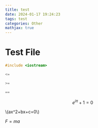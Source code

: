 ```yaml
---
title: test
date: 2024-01-17 19:24:23
tags: test
categories: Other
mathjax: true
---
```


# Test File

```cpp
#include <iostream>

<=

>=

==
```

$$ e ^ {i \pi} + 1 = 0 $$

\\(ax^2+bx+c=0\\)

$F = ma$
